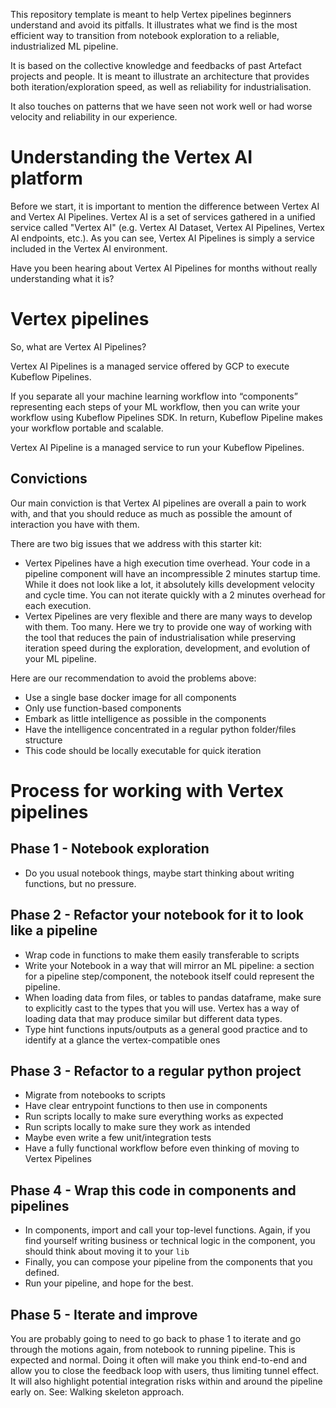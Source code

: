 This repository template is meant to help Vertex pipelines beginners understand and avoid its pitfalls. It illustrates what we find is the most efficient way to transition from notebook exploration to a reliable, industrialized ML pipeline.

It is based on the collective knowledge and feedbacks of past Artefact projects and people. It is meant to illustrate an architecture that provides both iteration/exploration speed, as well as reliability for industrialisation.

It also touches on patterns that we have seen not work well or had worse velocity and reliability in our experience.

# Understanding the Vertex AI platform

Before we start, it is important to mention the difference between Vertex AI and Vertex AI Pipelines. Vertex AI is a set of services gathered in a unified service called "Vertex AI" (e.g. Vertex AI Dataset, Vertex AI Pipelines, Vertex AI endpoints, etc.). As you can see, Vertex AI Pipelines is simply a service included in the Vertex AI environment.

Have you been hearing about Vertex AI Pipelines for months without really understanding what it is?


# Vertex pipelines

So, what are Vertex AI Pipelines?

Vertex AI Pipelines is a managed service offered by GCP to execute Kubeflow Pipelines.

If you separate all your machine learning workflow into “components” representing each steps of your ML workflow, then you can write your workflow using Kubeflow Pipelines SDK. In return, Kubeflow Pipeline makes your workflow portable and scalable.

Vertex AI Pipeline is a managed service to run your Kubeflow Pipelines.


## Convictions

Our main conviction is that Vertex AI pipelines are overall a pain to work with, and that you should reduce as much as possible the amount of interaction you have with them.

There are two big issues that we address with this starter kit:
- Vertex Pipelines have a high execution time overhead. Your code in a pipeline component will have an incompressible 2 minutes startup time. While it does not look like a lot, it absolutely kills development velocity and cycle time. You can not iterate quickly with a 2 minutes overhead for each execution.
- Vertex Pipelines are very flexible and there are many ways to develop with them. Too many. Here we try to provide one way of working with the tool that reduces the pain of industrialisation while preserving iteration speed during the exploration, development, and evolution of your ML pipeline.


Here are our recommendation to avoid the problems above:
- Use a single base docker image for all components
- Only use function-based components
- Embark as little intelligence as possible in the components
- Have the intelligence concentrated in a regular python folder/files structure
- This code should be locally executable for quick iteration

# Process for working with Vertex pipelines

## Phase 1 - Notebook exploration
- Do you usual notebook things, maybe start thinking about writing functions, but no pressure.

## Phase 2 - Refactor your notebook for it to look like a pipeline

- Wrap code in functions to make them easily transferable to scripts
- Write your Notebook in a way that will mirror an ML pipeline: a section for a pipeline step/component, the notebook itself could represent the pipeline.
- When loading data from files, or tables to pandas dataframe, make sure to explicitly cast to the types that you will use. Vertex has a way of loading data that may produce similar but different data types.
- Type hint functions inputs/outputs as a general good practice and to identify at a glance the vertex-compatible ones

## Phase 3 - Refactor to a regular python project

- Migrate from notebooks to scripts
- Have clear entrypoint functions to then use in components
- Run scripts locally to make sure everything works as expected
- Run scripts locally to make sure they work as intended
- Maybe even write a few unit/integration tests
- Have a fully functional workflow before even thinking of moving to Vertex Pipelines

## Phase 4 - Wrap this code in components and pipelines

- In components, import and call your top-level functions. Again, if you find yourself writing business or technical logic in the component, you should think about moving it to your `lib`
- Finally, you can compose your pipeline from the components that you defined.
- Run your pipeline, and hope for the best.

## Phase 5 - Iterate and improve

You are probably going to need to go back to phase 1 to iterate and go through the motions again, from notebook to running pipeline. This is expected and normal. Doing it often will make you think end-to-end and allow you to close the feedback loop with users, thus limiting tunnel effect. It will also highlight potential integration risks within and around the pipeline early on. See: Walking skeleton approach.